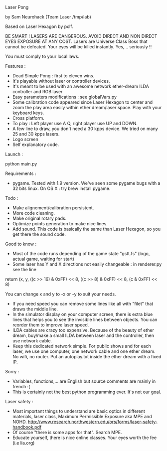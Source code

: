 
 Laser Pong

 by Sam Neurohack (Team Laser /tmp/lab)

 Based on Laser Hexagon by pclf.



BE SMART ! LASERS ARE DANGEROUS. AVOID DIRECT AND NON DIRECT EYES EXPOSURE AT ANY COST.
Lasers are Universe Class Boss that cannot be defeated. Your eyes will be killed instantly. Yes,... seriously !!

You must comply to your local laws.



Features :

+ Dead Simple Pong : first to eleven wins.
+ It's playable without laser or controller devices.
+ It's meant to be used with an awesome network ether-dream ILDA controller and RGB laser
+ Easy parameters modifications : see globalVars.py 
+ Some calibration code appeared since Laser Hexagon to center and zoom the play area easily within ether dream/laser space. Play with your keyboard keys. 
+ Cross platform.
+ To play : Left player use A Q, right player use UP and DOWN.
+ A few line to draw, you don't need a 30 kpps device. We tried on many 25 and 30 kpps lasers.
+ Logo screen
+ Self explanatory code.
 

Launch :

python main.py


Requirements :

- pygame. Tested with 1.9 version. We've seen some pygame bugs with a 32 bits linux. On OS X : try brew install pygame.



Todo :
 
- Make alignement/calibration persistent.
- More code cleaning. 
- Make original rotary pads.
- Optimize points generation to make nice lines.
- Add sound. This code is basically the same than Laser Hexagon, so you get there the sound code.  



Good to know :

+ Most of the code runs depending of the game state "gstt.fs" (logo, actual game, waiting for start)
+ Some laser has Y and X directions not easily changeable : in renderer.py see the line 

return (x, y, ((c >> 16) & 0xFF) << 8, ((c >> 8) & 0xFF) << 8, (c & 0xFF) << 8)

You can change x and y to -x or -y to suit your needs.

+ If you need speed you can remove some lines like all with "filet" that draws the middle line.
+ In the simulator display on your computer screen, there is extra blue lines that helps you to see the invisible lines between objects. You can reorder them to improve laser speed.
+ ILDA cables are crazy too expensive. Because of the beauty of ether dream, buy/make a small ILDA between laser and the controller, then use network cable. 
+ Keep this dedicated network simple. For public shows and for each laser, we use one computer, one network cable and one ether dream. No wifi, no router. Put an autoplay.txt inside the ether dream with a fixed IP. 



Sorry :
- Variables, functions,... are English but source comments are mainly in french :(
- This is certainly not the best python programming ever. It's not our goal.




Laser safety :

- Most important things to understand are basic optics in different materials, laser class, Maximum Permissible Exposure aka MPE and NOHD. http://www.research.northwestern.edu/ors/forms/laser-safety-handbook.pdf
- Of course "there is some apps for that". Search MPE.
- Educate yourself, there is nice online classes. Your eyes worth the fee (i.e lia.org)
